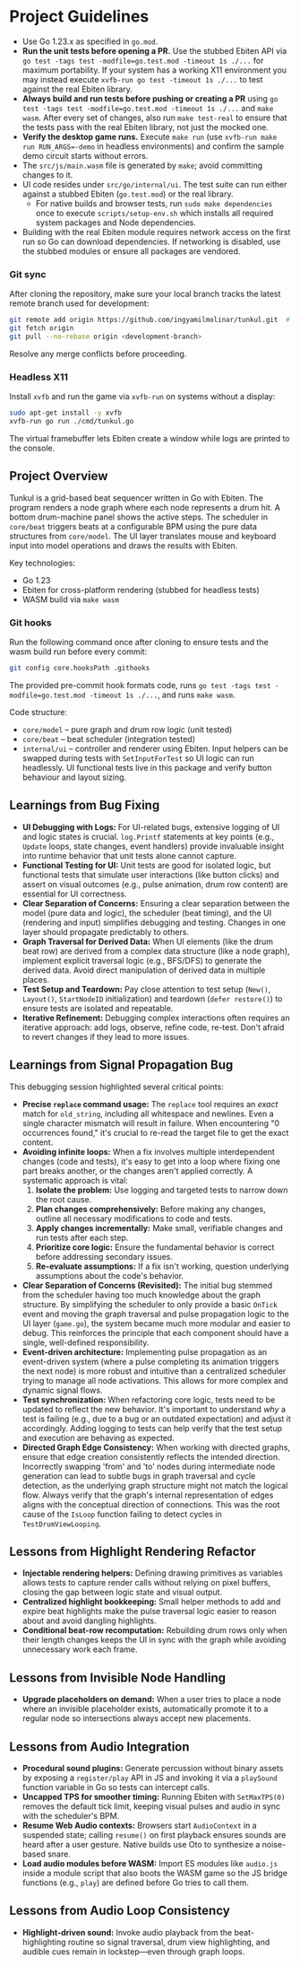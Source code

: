 # Project Guidelines
- Use Go 1.23.x as specified in `go.mod`.
- **Run the unit tests before opening a PR.** Use the stubbed Ebiten API via
  `go test -tags test -modfile=go.test.mod -timeout 1s ./...` for maximum portability.
  If your system has a working X11 environment you may instead execute
  `xvfb-run go test -timeout 1s ./...` to test against the real Ebiten library.
- **Always build and run tests before pushing or creating a PR** using
  `go test -tags test -modfile=go.test.mod -timeout 1s ./...` and `make wasm`.
  After every set of changes, also run `make test-real` to ensure that the
  tests pass with the real Ebiten library, not just the mocked one.
- **Verify the desktop game runs.** Execute `make run` (use
  `xvfb-run make run RUN_ARGS=-demo` in headless environments) and confirm the
  sample demo circuit starts without errors.
- The `src/js/main.wasm` file is generated by `make`; avoid committing changes to it.
- UI code resides under `src/go/internal/ui`. The test suite can run either
  against a stubbed Ebiten (`go.test.mod`) or the real library.
  - For native builds and browser tests, run `sudo make dependencies` once to execute
    `scripts/setup-env.sh` which installs all required system packages and Node
    dependencies.
- Building with the real Ebiten module requires network access on the first run
  so Go can download dependencies. If networking is disabled, use the stubbed
  modules or ensure all packages are vendored.

### Git sync
After cloning the repository, make sure your local branch tracks the latest
remote branch used for development:

```sh
git remote add origin https://github.com/ingyamilmolinar/tunkul.git  # if not set
git fetch origin
git pull --no-rebase origin <development-branch>
```
Resolve any merge conflicts before proceeding.

### Headless X11
Install `xvfb` and run the game via `xvfb-run` on systems without a display:

```sh
sudo apt-get install -y xvfb
xvfb-run go run ./cmd/tunkul.go
```
The virtual framebuffer lets Ebiten create a window while logs are printed to the console.

## Project Overview
Tunkul is a grid-based beat sequencer written in Go with Ebiten. The program
renders a node graph where each node represents a drum hit. A bottom drum-machine
panel shows the active steps. The scheduler in `core/beat` triggers beats at a
configurable BPM using the pure data structures from `core/model`. The UI layer
translates mouse and keyboard input into model operations and draws the results
with Ebiten.

Key technologies:
- Go 1.23
- Ebiten for cross-platform rendering (stubbed for headless tests)
- WASM build via `make wasm`

### Git hooks
Run the following command once after cloning to ensure tests and the wasm build
run before every commit:

```sh
git config core.hooksPath .githooks
```

The provided pre-commit hook formats code, runs `go test -tags test -modfile=go.test.mod -timeout 1s ./...`,
and runs `make wasm`.

Code structure:
- `core/model` – pure graph and drum row logic (unit tested)
- `core/beat` – beat scheduler (integration tested)
- `internal/ui` – controller and renderer using Ebiten. Input helpers can be
  swapped during tests with `SetInputForTest` so UI logic can run headlessly.
  UI functional tests live in this package and verify button behaviour and
  layout sizing.

## Learnings from Bug Fixing
*   **UI Debugging with Logs:** For UI-related bugs, extensive logging of UI and logic states is crucial. `log.Printf` statements at key points (e.g., `Update` loops, state changes, event handlers) provide invaluable insight into runtime behavior that unit tests alone cannot capture.
*   **Functional Testing for UI:** Unit tests are good for isolated logic, but functional tests that simulate user interactions (like button clicks) and assert on visual outcomes (e.g., pulse animation, drum row content) are essential for UI correctness.
*   **Clear Separation of Concerns:** Ensuring a clear separation between the model (pure data and logic), the scheduler (beat timing), and the UI (rendering and input) simplifies debugging and testing. Changes in one layer should propagate predictably to others.
*   **Graph Traversal for Derived Data:** When UI elements (like the drum beat row) are derived from a complex data structure (like a node graph), implement explicit traversal logic (e.g., BFS/DFS) to generate the derived data. Avoid direct manipulation of derived data in multiple places.
*   **Test Setup and Teardown:** Pay close attention to test setup (`New()`, `Layout()`, `StartNodeID` initialization) and teardown (`defer restore()`) to ensure tests are isolated and repeatable.
*   **Iterative Refinement:** Debugging complex interactions often requires an iterative approach: add logs, observe, refine code, re-test. Don't afraid to revert changes if they lead to more issues.

## Learnings from Signal Propagation Bug
This debugging session highlighted several critical points:

*   **Precise `replace` command usage:** The `replace` tool requires an *exact* match for `old_string`, including all whitespace and newlines. Even a single character mismatch will result in failure. When encountering "0 occurrences found," it's crucial to re-read the target file to get the exact content.
*   **Avoiding infinite loops:** When a fix involves multiple interdependent changes (code and tests), it's easy to get into a loop where fixing one part breaks another, or the changes aren't applied correctly. A systematic approach is vital:
    1.  **Isolate the problem:** Use logging and targeted tests to narrow down the root cause.
    2.  **Plan changes comprehensively:** Before making any changes, outline all necessary modifications to code and tests.
    3.  **Apply changes incrementally:** Make small, verifiable changes and run tests after each step.
    4.  **Prioritize core logic:** Ensure the fundamental behavior is correct before addressing secondary issues.
    5.  **Re-evaluate assumptions:** If a fix isn't working, question underlying assumptions about the code's behavior.
*   **Clear Separation of Concerns (Revisited):** The initial bug stemmed from the scheduler having too much knowledge about the graph structure. By simplifying the scheduler to only provide a basic `OnTick` event and moving the graph traversal and pulse propagation logic to the UI layer (`game.go`), the system became much more modular and easier to debug. This reinforces the principle that each component should have a single, well-defined responsibility.
*   **Event-driven architecture:** Implementing pulse propagation as an event-driven system (where a pulse completing its animation triggers the next node) is more robust and intuitive than a centralized scheduler trying to manage all node activations. This allows for more complex and dynamic signal flows.
*   **Test synchronization:** When refactoring core logic, tests need to be updated to reflect the new behavior. It's important to understand *why* a test is failing (e.g., due to a bug or an outdated expectation) and adjust it accordingly. Adding logging to tests can help verify that the test setup and execution are behaving as expected.
*   **Directed Graph Edge Consistency:** When working with directed graphs, ensure that edge creation consistently reflects the intended direction. Incorrectly swapping 'from' and 'to' nodes during intermediate node generation can lead to subtle bugs in graph traversal and cycle detection, as the underlying graph structure might not match the logical flow. Always verify that the graph's internal representation of edges aligns with the conceptual direction of connections. This was the root cause of the `IsLoop` function failing to detect cycles in `TestDrumViewLooping`.

## Lessons from Highlight Rendering Refactor
*   **Injectable rendering helpers:** Defining drawing primitives as variables allows tests to capture render calls without relying on pixel buffers, closing the gap between logic state and visual output.
*   **Centralized highlight bookkeeping:** Small helper methods to add and expire beat highlights make the pulse traversal logic easier to reason about and avoid dangling highlights.
*   **Conditional beat-row recomputation:** Rebuilding drum rows only when their length changes keeps the UI in sync with the graph while avoiding unnecessary work each frame.

## Lessons from Invisible Node Handling
*   **Upgrade placeholders on demand:** When a user tries to place a node where an invisible placeholder exists, automatically promote it to a regular node so intersections always accept new placements.

## Lessons from Audio Integration
*   **Procedural sound plugins:** Generate percussion without binary assets by exposing a `register/play` API in JS and invoking it via a `playSound` function variable in Go so tests can intercept calls.
*   **Uncapped TPS for smoother timing:** Running Ebiten with `SetMaxTPS(0)` removes the default tick limit, keeping visual pulses and audio in sync with the scheduler's BPM.
*   **Resume Web Audio contexts:** Browsers start `AudioContext` in a suspended state; calling `resume()` on first playback ensures sounds are heard after a user gesture. Native builds use Oto to synthesize a noise-based snare.
*   **Load audio modules before WASM:** Import ES modules like `audio.js` inside a module script that also boots the WASM game so the JS bridge functions (e.g., `play`) are defined before Go tries to call them.

## Lessons from Audio Loop Consistency
*   **Highlight-driven sound:** Invoke audio playback from the beat-highlighting routine so signal traversal, drum view highlighting, and audible cues remain in lockstep—even through graph loops.

